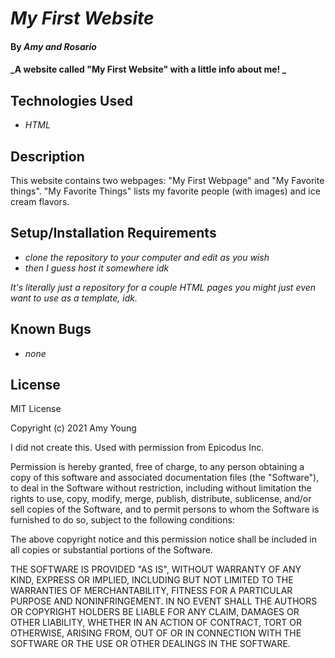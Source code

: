# _My First Website_

#### By _Amy and Rosario_

#### _A website called "My First Website" with a little info about me! _

## Technologies Used

* _HTML_

## Description

This website contains two webpages: "My First Webpage" and "My Favorite things". "My Favorite Things" lists my favorite people (with images) and ice cream flavors. 

## Setup/Installation Requirements

* _clone the repository to your computer and edit as you wish_
* _then I guess host it somewhere idk_

_It's literally just a repository for a couple HTML pages you might just even want to use as a template, idk._

## Known Bugs

* _none_

## License

MIT License

Copyright (c) 2021 Amy Young

I did not create this. Used with permission from Epicodus Inc.

Permission is hereby granted, free of charge, to any person obtaining a copy
of this software and associated documentation files (the "Software"), to deal
in the Software without restriction, including without limitation the rights
to use, copy, modify, merge, publish, distribute, sublicense, and/or sell
copies of the Software, and to permit persons to whom the Software is
furnished to do so, subject to the following conditions:

The above copyright notice and this permission notice shall be included in all
copies or substantial portions of the Software.

THE SOFTWARE IS PROVIDED "AS IS", WITHOUT WARRANTY OF ANY KIND, EXPRESS OR
IMPLIED, INCLUDING BUT NOT LIMITED TO THE WARRANTIES OF MERCHANTABILITY,
FITNESS FOR A PARTICULAR PURPOSE AND NONINFRINGEMENT. IN NO EVENT SHALL THE
AUTHORS OR COPYRIGHT HOLDERS BE LIABLE FOR ANY CLAIM, DAMAGES OR OTHER
LIABILITY, WHETHER IN AN ACTION OF CONTRACT, TORT OR OTHERWISE, ARISING FROM,
OUT OF OR IN CONNECTION WITH THE SOFTWARE OR THE USE OR OTHER DEALINGS IN THE
SOFTWARE.